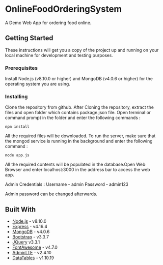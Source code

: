 # OnlineFoodOrderingSystem
A Demo Web App for ordering food online.

## Getting Started

These instructions will get you a copy of the project up and running on your local machine for development and testing purposes.

### Prerequisites

Install Node.js (v8.10.0 or higher) and MongoDB (v4.0.6 or higher) for the operating system you are using.

### Installing

Clone the repository from github. After Cloning the repository, extract the files and open folder which contains package.json file. Open terminal or command prompt in the folder and enter the following commands :

```
npm install
```

All the required files will be downloaded. To run the server, make sure that the mongod service is running in the background and enter the following command : 

```
node app.js
```

All the required contents will be populated in the database.Open Web Browser and enter localhost:3000 in the address bar to access the web app.

Admin Credentials : 
Username - admin
Password - admin123

Admin password can be changed afterwards.

## Built With
* [Node.js](https://nodejs.org/docs/latest-v8.x/api/)  - v8.10.0
* [Express](https://expressjs.com/en/api.html) - v4.16.4
* [MongoDB](https://docs.mongodb.com/manual/release-notes/4.0/) - v4.0.6
* [Bootstrap](https://getbootstrap.com/docs/3.3/) - v3.3.7
* [JQuery](https://api.jquery.com/) v3.3.1
* [FontAwesome](https://fontawesome.com/v4.7.0/) - v4.7.0
* [AdminLTE](https://adminlte.io/docs/2.4/installation) - v2.4.10
* [DataTables](https://datatables.net/manual/installation) - v1.10.19